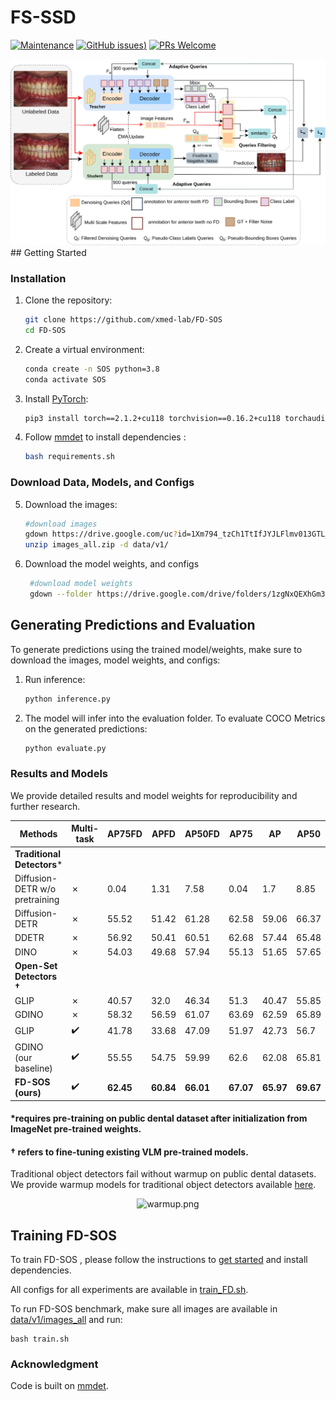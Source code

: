 # FS-SSD
[![Maintenance](https://img.shields.io/badge/Maintained%3F-yes-green.svg)](https://github.com/mindgarage-shan/transformer_object_detection_survey/graphs/commit-activity)
[![GitHub issues](https://img.shields.io/github/issues/tahirashehzadi/FS-SSD))](https://github.com/tahirashehzadi/FS-SSD/issues)
[![PRs Welcome](https://img.shields.io/badge/PRs-welcome-brightgreen.svg?style=flat-square)](http://makeapullrequest.com)
<div style="text-align: center;">
    <img src="main_new.jpg" alt="warmup.png" width="900"/>
</div>
## Getting Started

### Installation
1. Clone the repository:
    ```sh
    git clone https://github.com/xmed-lab/FD-SOS
    cd FD-SOS
    ```

2. Create a virtual environment:
    ```sh
    conda create -n SOS python=3.8
    conda activate SOS
    ```

3. Install [PyTorch](https://pytorch.org/get-started/locally/):
    ```sh
    pip3 install torch==2.1.2+cu118 torchvision==0.16.2+cu118 torchaudio==2.1.2+cu118 --index-url https://download.pytorch.org/whl/cu118
    ```

4. Follow [mmdet](https://mmdetection.readthedocs.io/en/latest/get_started.html) to install dependencies :
    ```sh
   bash requirements.sh
    ```

### Download Data, Models, and Configs

5. Download the images:
    ```sh
    #download images
    gdown https://drive.google.com/uc?id=1Xm794_tzCh1TtIfJYJLFlmv013GTL_Uh
    unzip images_all.zip -d data/v1/
   ```
6. Download the model weights, and configs
   ```sh
    #download model weights
    gdown --folder https://drive.google.com/drive/folders/1zgNxQEXhGm3FTIQAKqkYd3YH0O5SHhm_
    ```


## Generating Predictions and Evaluation

To generate predictions using the trained model/weights, make sure to download the images, model weights, and configs:


1. Run inference:
    ```sh
    python inference.py
    ```

2. The model will infer into the evaluation folder. To evaluate COCO Metrics on the generated predictions:
    ```sh
    python evaluate.py
    ```

### Results and Models


We provide detailed results and model weights for reproducibility and further research.

| Methods                       | Multi-task | AP75FD    | APFD      | AP50FD    | AP75      | AP        | AP50      | Model Weights |
|-------------------------------|------------|-----------|-----------|-----------|-----------|-----------|-----------|--------------|
| **Traditional Detectors***    |            |           |           |           |           |           |           |              |
| Diffusion-DETR w/o pretraining | ✗          | 0.04      | 1.31      | 7.58      | 0.04      | 1.7       | 8.85      | [Download](https://drive.google.com/drive/folders/1l9EsF5x8QTV3x0QT6yKeBpAAkR8fIiqH?usp=drive_link) |
| Diffusion-DETR                | ✗          | 55.52     | 51.42     | 61.28     | 62.58     | 59.06     | 66.37     | [Download](https://drive.google.com/drive/folders/1wtbbvAHTwpmRHfyMjc2xuYbBAqvHrY7L?usp=drive_link) |
| DDETR                         | ✗          | 56.92     | 50.41     | 60.51     | 62.68     | 57.44     | 65.48     | [Download](https://drive.google.com/drive/folders/1lWdPoUGe5HQvq5eU4SPCPnXLCf47pqwD?usp=drive_link) |
| DINO                          | ✗          | 54.03     | 49.68     | 57.94     | 55.13     | 51.65     | 57.65     | [Download](https://drive.google.com/drive/folders/1yuxNT8OQefXn7fmcY6P7yvWgNY5pPRz3?usp=drive_link) |
| **Open-Set Detectors †**      |            |           |           |           |           |           |           |              |
| GLIP                          | ✗          | 40.57     | 32.0      | 46.34     | 51.3      | 40.47     | 55.85     | [Download](https://drive.google.com/drive/folders/1sqnFCCi9mWEBcGhUw1flZUwCz8Y70efO?usp=drive_link) |
| GDINO                         | ✗          | 58.32     | 56.59     | 61.07     | 63.69     | 62.59     | 65.89     | [Download](https://drive.google.com/drive/folders/1dnZ010Yo-Xix1Pd56beTPaIfopSpUfVb?usp=drive_link) |
| GLIP                          | ✔️         | 41.78     | 33.68     | 47.09     | 51.97     | 42.73     | 56.7      | [Download](https://drive.google.com/drive/folders/1cZWXUyxbvhJhiikW8srecyOyhMYAmEOA?usp=sharing) |
| GDINO (our baseline)          | ✔️         | 55.55     | 54.75     | 59.99     | 62.6      | 62.08     | 65.81     | [Download](https://drive.google.com/drive/folders/1wiwm1j90HTiriB5UX4gwFRN4_In679FL?usp=sharing) |
| **FD-SOS (ours)**             | ✔️         | **62.45** | **60.84** | **66.01** | **67.07** | **65.97** | **69.67** | [Download](https://drive.google.com/drive/folders/1tY1yDnCE3AA7crXGiHNBN5fGb-zi4XVN?usp=drive_link) |

#### *requires pre-training on public dental dataset after initialization from ImageNet pre-trained weights.
#### † refers to fine-tuning existing VLM pre-trained models.

Traditional object detectors fail without warmup on public dental datasets. We provide warmup models for traditional object detectors available [here]().

<div style="text-align: center;">
    <img src="graphs/warmup.png" alt="warmup.png" width="300"/>
</div>

## Training FD-SOS

To train FD-SOS , please follow the instructions to [get started](#getting-started
) and install dependencies.



All configs for all experiments are available in [train_FD.sh](train_FD.sh).

To run FD-SOS benchmark, make sure all images are available in [data/v1/images_all](data/v1/images_all) and run:
```
bash train.sh
```

### Acknowledgment
Code is built on [mmdet](https://mmdetection.readthedocs.io/en/latest/get_started.html).


